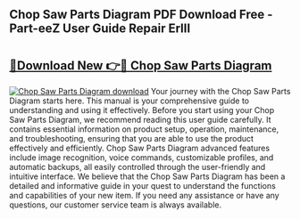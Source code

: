 ## Chop Saw Parts Diagram PDF Download Free - Part-eeZ User Guide Repair ErlII

# <h2><a href="http://dfsok1.blite.top/?on=Chop+Saw+Parts+Diagram">🔗Download New 👉🔴 Chop Saw Parts Diagram</a></h2>

[![Chop Saw Parts Diagram download](https://i.imgur.com/lujVjoI.png)](http://dfsok1.blite.top/?on=Chop+Saw+Parts+Diagram)
Your journey with the Chop Saw Parts Diagram starts here. This manual is your comprehensive guide to understanding and using it effectively. Before you start using your Chop Saw Parts Diagram, we recommend reading this user guide carefully. It contains essential information on product setup, operation, maintenance, and troubleshooting, ensuring that you are able to use the product effectively and efficiently. Chop Saw Parts Diagram advanced features include image recognition, voice commands, customizable profiles, and automatic backups, all easily controlled through the user-friendly and intuitive interface. We believe that the Chop Saw Parts Diagram has been a detailed and informative guide in your quest to understand the functions and capabilities of your new item. If you need any assistance or have any questions, our customer service team is always available.
